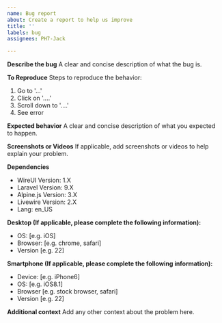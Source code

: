 ```yaml
---
name: Bug report
about: Create a report to help us improve
title: ''
labels: bug
assignees: PH7-Jack

---
```


<!-- 
  
   NOTE: Your issue can be closed if you don't provide the required information 
  
-->

**Describe the bug**
A clear and concise description of what the bug is.

**To Reproduce**
Steps to reproduce the behavior:
1. Go to '...'
2. Click on '....'
3. Scroll down to '....'
4. See error

**Expected behavior**
A clear and concise description of what you expected to happen.

**Screenshots or Videos**
If applicable, add screenshots or videos to help explain your problem.

**Dependencies**
 - WireUI Version: 1.X
 - Laravel Version: 9.X
 - Alpine.js Version: 3.X
 - Livewire Version: 2.X
 - Lang: en_US

**Desktop (If applicable, please complete the following information):**
 - OS: [e.g. iOS]
 - Browser: [e.g. chrome, safari]
 - Version [e.g. 22]

**Smartphone (If applicable, please complete the following information):**
 - Device: [e.g. iPhone6]
 - OS: [e.g. iOS8.1]
 - Browser [e.g. stock browser, safari]
 - Version [e.g. 22]

**Additional context**
Add any other context about the problem here.

